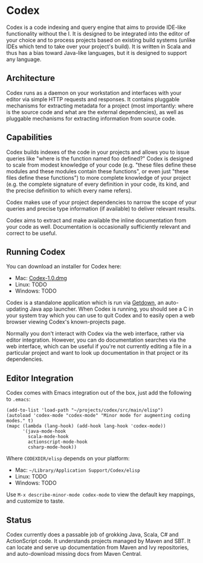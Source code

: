 # Codex

Codex is a code indexing and query engine that aims to provide IDE-like functionality without the
I. It is designed to be integrated into the editor of your choice and to process projects based on
existing build systems (unlike IDEs which tend to take over your project's build). It is written in
Scala and thus has a bias toward Java-like languages, but it is designed to support any language.

## Architecture

Codex runs as a daemon on your workstation and interfaces with your editor via simple HTTP requests
and responses. It contains pluggable mechanisms for extracting metadata for a project (most
importantly: where is the source code and what are the external dependencies), as well as pluggable
mechanisms for extracting information from source code.

## Capabilities

Codex builds indexes of the code in your projects and allows you to issue queries like "where is
the function named foo defined?" Codex is designed to scale from modest knowledge of your code
(e.g. "these files define these modules and these modules contain these functions", or even just
"these files define these functions") to more complete knowledge of your project (e.g. the complete
signature of every definition in your code, its kind, and the precise definition to which every
name refers).

Codex makes use of your project dependencies to narrow the scope of your queries and precise type
information (if available) to deliver relevant results.

Codex aims to extract and make available the inline documentation from your code as well.
Documentation is occasionally sufficiently relevant and correct to be useful.

## Running Codex

You can download an installer for Codex here:

  * Mac: [Codex-1.0.dmg](http://samskivert.com/codex/Codex-1.0.dmg)
  * Linux: TODO
  * Windows: TODO

Codex is a standalone application which is run via [Getdown], an auto-updating Java app launcher.
When Codex is running, you should see a C in your system tray which you can use to quit Codex and
to easily open a web browser viewing Codex's known-projects page.

Normally you don't interact with Codex via the web interface, rather via editor integration.
However, you can do documentation searches via the web interface, which can be useful if you're not
currently editing a file in a particular project and want to look up documentation in that project
or its dependencies.

## Editor Integration

Codex comes with Emacs integration out of the box, just add the following to `.emacs`:

    (add-to-list 'load-path "~/projects/codex/src/main/elisp")
    (autoload 'codex-mode "codex-mode" "Minor mode for augmenting coding modes." t)
    (mapc (lambda (lang-hook) (add-hook lang-hook 'codex-mode))
          '(java-mode-hook
            scala-mode-hook
            actionscript-mode-hook
            csharp-mode-hook))

Where `CODEXDIR/elisp` depends on your platform:

  * Mac: `~/Library/Application Support/Codex/elisp`
  * Linux: TODO
  * Windows: TODO

Use `M-x describe-minor-mode codex-mode` to view the default key mappings, and customize to taste.

## Status

Codex currently does a passable job of grokking Java, Scala, C# and ActionScript code. It
understands projects managed by Maven and SBT. It can locate and serve up documentation from Maven
and Ivy repositories, and auto-download missing docs from Maven Central.

[Getdown]: https://code.google.com/p/getdown/
